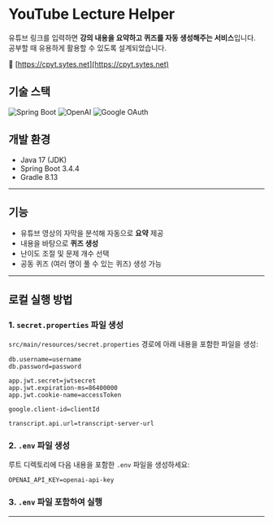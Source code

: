# YouTube Lecture Helper

유튜브 링크를 입력하면 **강의 내용을 요약하고 퀴즈를 자동 생성해주는 서비스**입니다.  
공부할 때 유용하게 활용할 수 있도록 설계되었습니다.

🔗 [https://cpyt.sytes.net](https://cpyt.sytes.net)

## 기술 스택

<p align="left">
  <img src="https://img.shields.io/badge/Spring_Boot-6DB33F?style=for-the-badge&logo=springboot&logoColor=white" alt="Spring Boot"/>
  <img src="https://img.shields.io/badge/OpenAI-412991?style=for-the-badge&logo=openai&logoColor=white" alt="OpenAI"/>
  <img src="https://img.shields.io/badge/Google_OAuth-4285F4?style=for-the-badge&logo=google&logoColor=white" alt="Google OAuth"/>
</p>

## 개발 환경

- Java 17 (JDK)
- Spring Boot 3.4.4
- Gradle 8.13

---

## 기능
- 유튜브 영상의 자막을 분석해 자동으로 **요약** 제공
- 내용을 바탕으로 **퀴즈 생성**
- 난이도 조절 및 문제 개수 선택
- 공동 퀴즈 (여러 명이 풀 수 있는 퀴즈) 생성 가능

---

## 로컬 실행 방법

### 1. `secret.properties` 파일 생성

`src/main/resources/secret.properties` 경로에 아래 내용을 포함한 파일을 생성:

<pre><code>db.username=username
db.password=password

app.jwt.secret=jwtsecret
app.jwt.expiration-ms=86400000
app.jwt.cookie-name=accessToken

google.client-id=clientId

transcript.api.url=transcript-server-url
</code></pre>

### 2. `.env` 파일 생성

루트 디렉토리에 다음 내용을 포함한 `.env` 파일을 생성하세요:

<pre><code>OPENAI_API_KEY=openai-api-key
</code></pre>

### 3. `.env` 파일 포함하여 실행
---
